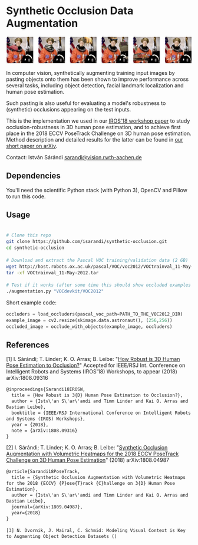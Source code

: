 # Synthetic Occlusion Data Augmentation

![Occlusion augmented examples](examples.jpg)

In computer vision, synthetically augmenting training input images by pasting objects onto them has been shown to improve performance across several tasks, including object detection, facial landmark localization and human pose estimation.

Such pasting is also useful for evaluating a model's robustness to (synthetic) occlusions appearing on the test inputs.

This is the implementation we used in our [IROS'18 workshop paper](https://arxiv.org/abs/1808.09316) to study occlusion-robustness in 3D human pose estimation, and to achieve first place in the 2018 ECCV PoseTrack Challenge on 3D human pose estimation. Method description and detailed results for the latter can be found in [our short paper on arXiv](https://arxiv.org/abs/1809.04987).

Contact: István Sárándi <sarandi@vision.rwth-aachen.de>

## Dependencies 
You'll need the scientific Python stack (with Python 3), OpenCV and Pillow to run this code.

## Usage

```bash

# Clone this repo
git clone https://github.com/isarandi/synthetic-occlusion.git
cd synthetic-occlusion

# Download and extract the Pascal VOC training/validation data (2 GB)
wget http://host.robots.ox.ac.uk/pascal/VOC/voc2012/VOCtrainval_11-May-2012.tar
tar -xf VOCtrainval_11-May-2012.tar

# Test if it works (after some time this should show occluded examples of the "astronaut" image, like above)
./augmentation.py "VOCdevkit/VOC2012"
```

Short example code:

```python 
occluders = load_occluders(pascal_voc_path=PATH_TO_THE_VOC2012_DIR)
example_image = cv2.resize(skimage.data.astronaut(), (256,256))
occluded_image = occlude_with_objects(example_image, occluders)
```


## References

[1] I. Sárándi; T. Linder; K. O. Arras; B. Leibe: "[How Robust is 3D Human Pose Estimation to Occlusion?](https://arxiv.org/abs/1808.09316)" Accepted for IEEE/RSJ Int. Conference on Intelligent Robots and Systems (IROS'18) Workshops, to appear (2018) arXiv:1808.09316

```
@inproceedings{Sarandi18IROSW,
  title = {How Robust is 3{D} Human Pose Estimation to Occlusion?},
  author = {Istv\'an S\'ar\'andi and Timm Linder and Kai O. Arras and Bastian Leibe},
  booktitle = {IEEE/RSJ International Conference on Intelligent Robots and Systems (IROS) Workshops},
  year = {2018},
  note = {arXiv:1808.09316}
}
```

[2] I. Sárándi; T. Linder; K. O. Arras; B. Leibe: "[Synthetic Occlusion Augmentation with Volumetric Heatmaps for the 2018 ECCV PoseTrack Challenge on 3D Human Pose Estimation](https://arxiv.org/abs/1809.04987)" (2018) arXiv:1808.04987

```
@article{Sarandi18PoseTrack,
  title = {Synthetic Occlusion Augmentation with Volumetric Heatmaps for the 2018 {ECCV} {P}ose{T}rack {C}hallenge on 3{D} Human Pose Estimation},
  author = {Istv\'an S\'ar\'andi and Timm Linder and Kai O. Arras and Bastian Leibe},
  journal={arXiv:1809.04987},
  year={2018}
}

[3] N. Dvornik, J. Mairal, C. Schmid: Modeling Visual Context is Key to Augmenting Object Detection Datasets ()
